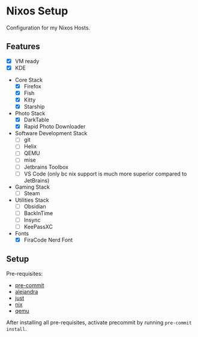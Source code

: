 # Nixos Setup

Configuration for my Nixos Hosts.

## Features

- [x] VM ready
- [x] KDE
- Core Stack
  + [x] Firefox
  + [x] Fish
  + [x] Kitty
  + [x] Starship
- Photo Stack
  + [x] DarkTable
  + [x] Rapid Photo Downloader
- Software Development Stack
  + [ ] git
  + [ ] Helix
  + [ ] QEMU
  + [ ] mise
  + [ ] Jetbrains Toolbox
  + [ ] VS Code (only bc nix support is much more superior compared to JetBrains)
- Gaming Stack
  + [ ] Steam
- Utilities Stack
  + [ ] Obsidian
  + [ ] BackInTime
  + [ ] Insync
  + [ ] KeePassXC
- Fonts
  + [x] FiraCode Nerd Font

## Setup

Pre-requisites:
- [pre-commit](https://pre-commit.com/)
- [alejandra](https://github.com/kamadorueda/alejandra)
- [just](https://github.com/casey/just)
- [nix](https://nixos.org/)
- [qemu](https://www.qemu.org/)

After installing all pre-requisites, activate precommit by running `pre-commit install`.